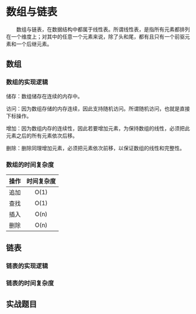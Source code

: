 # 数组与链表

&emsp;&emsp;数组与链表，在数据结构中都属于线性表。所谓线性表，是指所有元素都排列在一个维度上；对其中的任意一个元素来说，除了头和尾，都有且只有一个前驱元素和一个后继元素。

## 数组

### 数组的实现逻辑
储存：数组储存在连续的内存中。

访问：因为数组存储的内存连续，因此支持随机访问。所谓随机访问，也就是直接下标操作。

增加：因为数组内存的连续性，因此若要增加元素，为保持数组的线性，必须把此元素之后的所有元素依次后移。

删除：删除同理增加元素，必须把元素依次前移，以保证数组的线性和完整性。

### 数组的时间复杂度

|操作|时间复杂度|
|:-:|:-:|
|追加|O(1)|
|查找|O(1)|
|插入|O(n)|
|删除|O(n)|

## 链表

### 链表的实现逻辑

### 链表的时间复杂度

## 实战题目